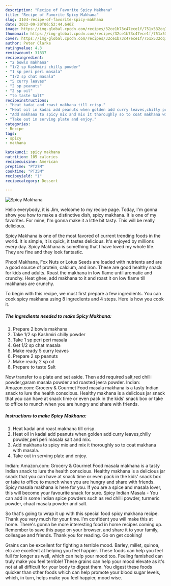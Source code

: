 ```yaml
---
description: "Recipe of Favorite Spicy Makhana"
title: "Recipe of Favorite Spicy Makhana"
slug: 3104-recipe-of-favorite-spicy-makhana
date: 2022-09-20T06:52:44.646Z
image: https://img-global.cpcdn.com/recipes/32ce1b73c47ece1f/751x532cq70/spicy-makhana-recipe-main-photo.jpg
thumbnail: https://img-global.cpcdn.com/recipes/32ce1b73c47ece1f/751x532cq70/spicy-makhana-recipe-main-photo.jpg
cover: https://img-global.cpcdn.com/recipes/32ce1b73c47ece1f/751x532cq70/spicy-makhana-recipe-main-photo.jpg
author: Peter Clarke
ratingvalue: 4.3
reviewcount: 31837
recipeingredient:
- "2 bowls makhana"
- "1/2 sp Kashmiri chilly powder"
- "1 sp peri peri masala"
- "1/2 sp chat masala"
- "5 curry leaves"
- "2 sp peanuts"
- "2 sp oil"
- "to taste Salt"
recipeinstructions:
- "Heat kadai and roast makhana till crisp."
- "Heat oil in kadai add peanuts when golden add curry leaves,chilly powder,peri peri masala salt and mix."
- "Add makhana to spicy mix and mix it thoroughly so to coat makhana with masala."
- "Take out in serving plate and enjoy."
categories:
- Recipe
tags:
- spicy
- makhana

katakunci: spicy makhana 
nutrition: 105 calories
recipecuisine: American
preptime: "PT27M"
cooktime: "PT35M"
recipeyield: "1"
recipecategory: Dessert

---
```



![Spicy Makhana](https://img-global.cpcdn.com/recipes/32ce1b73c47ece1f/751x532cq70/spicy-makhana-recipe-main-photo.jpg)

Hello everybody, it is Jim, welcome to my recipe page. Today, I'm gonna show you how to make a distinctive dish, spicy makhana. It is one of my favorites. For mine, I'm gonna make it a little bit tasty. This will be really delicious.

Spicy Makhana is one of the most favored of current trending foods in the world. It is simple, it is quick, it tastes delicious. It's enjoyed by millions every day. Spicy Makhana is something that I have loved my whole life. They are fine and they look fantastic.

Phool Makhana, Fox Nuts or Lotus Seeds are loaded with nutrients and are a good source of protein, calcium, and iron. These are good healthy snack for kids and adults. Roast the makhana in low flame until aromatic and crunchy. Heat ghee, add makhana to it and roast it on low flame till makhanas are crunchy.


To begin with this recipe, we must first prepare a few ingredients. You can cook spicy makhana using 8 ingredients and 4 steps. Here is how you cook it.

<!--inarticleads1-->

##### The ingredients needed to make Spicy Makhana:

1. Prepare 2 bowls makhana
1. Take 1/2 sp Kashmiri chilly powder
1. Take 1 sp peri peri masala
1. Get 1/2 sp chat masala
1. Make ready 5 curry leaves
1. Prepare 2 sp peanuts
1. Make ready 2 sp oil
1. Prepare to taste Salt


Now transfer to a plate and set aside. Then add required salt,red chilli powder,garam masala powder and roasted jeera powder. Indian: Amazon.com: Grocery &amp; Gourmet Food masala makhana is a tasty Indian snack to lure the health conscious. Healthy makhana is a delicious jar snack that you can have at snack time or even pack in the kids&#39; snack box or take to office to munch when you are hungry and share with friends. 

<!--inarticleads2-->

##### Instructions to make Spicy Makhana:

1. Heat kadai and roast makhana till crisp.
1. Heat oil in kadai add peanuts when golden add curry leaves,chilly powder,peri peri masala salt and mix.
1. Add makhana to spicy mix and mix it thoroughly so to coat makhana with masala.
1. Take out in serving plate and enjoy.


Indian: Amazon.com: Grocery &amp; Gourmet Food masala makhana is a tasty Indian snack to lure the health conscious. Healthy makhana is a delicious jar snack that you can have at snack time or even pack in the kids&#39; snack box or take to office to munch when you are hungry and share with friends. Spicy masala makhana is here for you. If you are a spice and masala lover, this will become your favourite snack for sure. Spicy Indian Masala - You can add in some Indian spice powders such as red chilli powder, turmeric powder, chaat masala powder and salt. 

So that's going to wrap it up with this special food spicy makhana recipe. Thank you very much for your time. I'm confident you will make this at home. There's gonna be more interesting food in home recipes coming up. Remember to save this page on your browser, and share it to your family, colleague and friends. Thank you for reading. Go on get cooking!

Grains can be excellent for fighting a terrible mood. Barley, millet, quinoa, etc are excellent at helping you feel happier. These foods can help you feel full for longer as well, which can help your mood too. Feeling famished can truly make you feel terrible! These grains can help your mood elevate as it's not at all difficult for your body to digest them. You digest these foods quicker than other foods which can help promote your blood sugar levels, which, in turn, helps make you feel happier, mood wise.
